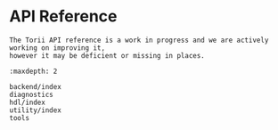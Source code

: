 # API Reference

```{warning}
The Torii API reference is a work in progress and we are actively working on improving it,
however it may be deficient or missing in places.
```

```{toctree}
:maxdepth: 2

backend/index
diagnostics
hdl/index
utility/index
tools
```
